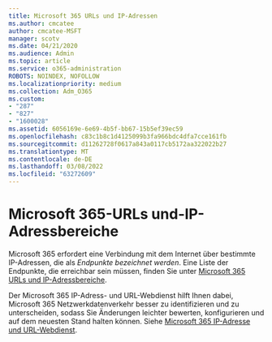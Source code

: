```yaml
---
title: Microsoft 365 URLs und IP-Adressen
ms.author: cmcatee
author: cmcatee-MSFT
manager: scotv
ms.date: 04/21/2020
ms.audience: Admin
ms.topic: article
ms.service: o365-administration
ROBOTS: NOINDEX, NOFOLLOW
ms.localizationpriority: medium
ms.collection: Adm_O365
ms.custom:
- "287"
- "827"
- "1600028"
ms.assetid: 6056169e-6e69-4b5f-bb67-15b5ef39ec59
ms.openlocfilehash: c83c1b8c1d4125099b3fa966bdc4dfa7cce161fb
ms.sourcegitcommit: d11262728f0617a843a0117cb5172aa322022b27
ms.translationtype: MT
ms.contentlocale: de-DE
ms.lasthandoff: 03/08/2022
ms.locfileid: "63272609"
---
```

# <a name="microsoft-365-urls-and-ip-address-ranges"></a>Microsoft 365-URLs und-IP-Adressbereiche

Microsoft 365 erfordert eine Verbindung mit dem Internet über bestimmte IP-Adressen, die als *Endpunkte bezeichnet werden*.
Eine Liste der Endpunkte, die erreichbar sein müssen, finden Sie unter [Microsoft 365 URLs und IP-Adressbereiche](https://docs.microsoft.com/office365/enterprise/urls-and-ip-address-ranges). 

Der Microsoft 365 IP-Adress- und URL-Webdienst hilft Ihnen dabei, Microsoft 365 Netzwerkdatenverkehr besser zu identifizieren und zu unterscheiden, sodass Sie Änderungen leichter bewerten, konfigurieren und auf dem neuesten Stand halten können. Siehe [Microsoft 365 IP-Adresse und URL-Webdienst](https://docs.microsoft.com/office365/enterprise/office-365-ip-web-service).